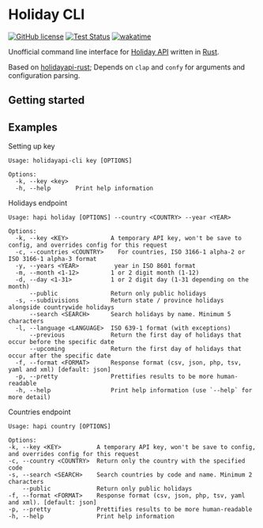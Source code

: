 # Holiday CLI
[![GitHub license](https://img.shields.io/github/license/TechTheAwesome/holidayapi-cli?style=for-the-badge)](https://github.com/TechTheAwesome/holidayapi-cli/blob/main/LICENSE)
[![Test Status](https://img.shields.io/github/workflow/status/techtheawesome/holidayapi-cli/Rust?style=for-the-badge)](https://github.com/TechTheAwesome/holidayapi-cli/actions)
[![wakatime](https://wakatime.com/badge/user/4312729e-bc28-4bc0-9074-161a64a7ad20/project/90c767c8-e677-49e8-853a-7bfc617649c8.svg?style=for-the-badge)](https://wakatime.com/badge/user/4312729e-bc28-4bc0-9074-161a64a7ad20/project/90c767c8-e677-49e8-853a-7bfc617649c8)

Unofficial command line interface for [Holiday API](https://holidayapi.com/) written in [Rust](https://github.com/rust-lang/).

Based on [holidayapi-rust](https://github.com/rust-lang/); Depends on `clap` and `confy` for arguments and configuration parsing. 

## Getting started

## Examples
Setting up key
```console
Usage: holidayapi-cli key [OPTIONS]

Options:
  -k, --key <key>  
  -h, --help       Print help information
```
Holidays endpoint
```console
Usage: hapi holiday [OPTIONS] --country <COUNTRY> --year <YEAR>

Options:
  -k, --key <KEY>            A temporary API key, won't be save to config, and overrides config for this request
  -c, --countries <COUNTRY>    For countries, ISO 3166-1 alpha-2 or ISO 3166-1 alpha-3 format
  -y, --years <YEAR>          year in ISO 8601 format
  -m, --month <1-12>         1 or 2 digit month (1-12)
  -d, --day <1-31>           1 or 2 digit day (1-31 depending on the month)
      --public               Return only public holidays
  -s, --subdivisions         Return state / province holidays alongside countrywide holidays
      --search <SEARCH>      Search holidays by name. Minimum 5 characters
  -l, --language <LANGUAGE>  ISO 639-1 format (with exceptions)
      --previous             Return the first day of holidays that occur before the specific date
      --upcoming             Return the first day of holidays that occur after the specific date
  -f, --format <FORMAT>      Response format (csv, json, php, tsv, yaml and xml) [default: json]
  -p, --pretty               Prettifies results to be more human-readable
  -h, --help                 Print help information (use `--help` for more detail)
  ```
  Countries endpoint
  ```console
  Usage: hapi country [OPTIONS]

Options:
  -k, --key <KEY>          A temporary API key, won't be save to config, and overrides config for this request
  -c, --country <COUNTRY>  Return only the country with the specified code
  -s, --search <SEARCH>    Search countries by code and name. Minimum 2 characters
      --public             Return only public holidays
  -f, --format <FORMAT>    Response format (csv, json, php, tsv, yaml and xml). [default: json]
  -p, --pretty             Prettifies results to be more human-readable
  -h, --help               Print help information
  ```